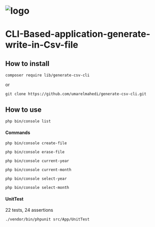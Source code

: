 # ![logo](https://blasterphp.blaster.org.uk/public/storge/csv-16.png)
# CLI-Based-application-generate-write-in-Csv-file 
## How to install 
```
composer require lib/generate-csv-cli
```
or 
```
git clone https://github.com/umarelmahedi/generate-csv-cli.git
```

## How to use
```
php bin/console list
```
#### Commands

```
php bin/console create-file
```

```
php bin/console erase-file
```

```
php bin/console current-year
```

```
php bin/console current-month
```

```
php bin/console select-year
```

```
php bin/console select-month
```
#### UnitTest
22 tests, 24 assertions
```
./vendor/bin/phpunit src/App/UnitTest
```
